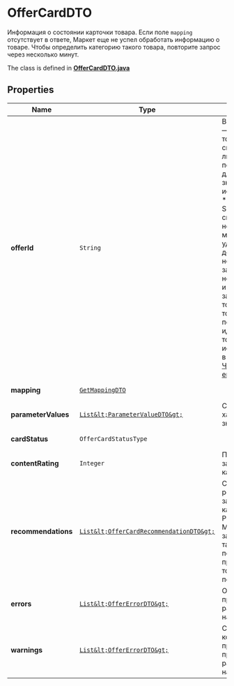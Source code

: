 

# OfferCardDTO

Информация о состоянии карточки товара.  Если поле `mapping` отсутствует в ответе, Маркет еще не успел обработать информацию о товаре. Чтобы определить категорию такого товара, повторите запрос через несколько минут. 

The class is defined in **[OfferCardDTO.java](../../src/main/java/org/openapitools/model/OfferCardDTO.java)**

## Properties

Name | Type | Description | Notes
------------ | ------------- | ------------- | -------------
**offerId** | `String` | Ваш SKU — идентификатор товара в вашей системе.  Разрешена любая последовательность длиной до 255 знаков.  Правила использования SKU:  * У каждого товара SKU должен быть свой.  * SKU товара нельзя менять — можно только удалить товар и добавить заново с новым SKU.  * Уже заданный SKU нельзя освободить и использовать заново для другого товара. Каждый товар должен получать новый идентификатор, до того никогда не использовавшийся в вашем каталоге.  [Что такое SKU и как его назначать](https://yandex.ru/support/marketplace/assortment/add/index.html#fields)  | 
**mapping** | [`GetMappingDTO`](GetMappingDTO.md) |  |  [optional property]
**parameterValues** | [`List&lt;ParameterValueDTO&gt;`](ParameterValueDTO.md) | Список характеристик с их значениями.  |  [optional property]
**cardStatus** | `OfferCardStatusType` |  |  [optional property]
**contentRating** | `Integer` | Процент заполненности карточки. |  [optional property]
**recommendations** | [`List&lt;OfferCardRecommendationDTO&gt;`](OfferCardRecommendationDTO.md) | Список рекомендаций к заполнению карточки.  Рекомендации Маркета помогают заполнять карточку так, чтобы покупателям было проще найти ваш товар и решиться на покупку.  |  [optional property]
**errors** | [`List&lt;OfferErrorDTO&gt;`](OfferErrorDTO.md) | Ошибки в контенте, препятствующие размещению товара на витрине. |  [optional property]
**warnings** | [`List&lt;OfferErrorDTO&gt;`](OfferErrorDTO.md) | Связанные с контентом предупреждения, не препятствующие размещению товара на витрине. |  [optional property]










